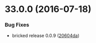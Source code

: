 <a name="33.0.0"></a>
# 33.0.0 (2016-07-18)


### Bug Fixes

* bricked release 0.0.9 ([20604da](https://bitbucket.org/atlassian/atlaskit/commits/20604da))



